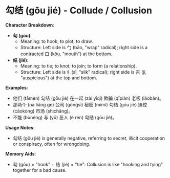 # **勾结 (gōu jié) - Collude / Collusion**

**Character Breakdown**:  
- **勾 (gōu)**:
  - Meaning: to hook; to plot; to draw.
  - Structure: Left side is 勹 (bāo, "wrap" radical); right side is a contracted 口 (kǒu, "mouth") at the bottom.  
- **结 (jié)**:
  - Meaning: to tie; to knot; to join; to form (a relationship).
  - Structure: Left side is 纟(sī, "silk" radical); right side is 吉 (jí, "auspicious") at the top and bottom.

**Examples**:  
- 他们 (tāmen) 勾结 (gōu jié) 在一起 (zài yīqǐ) 欺骗 (qīpiàn) 老板 (lǎobǎn)。  
- 那两个 (nà liǎng ge) 公司 (gōngsī) 秘密 (mìmì) 勾结 (gōu jié) 操控 (cāokòng) 市场 (shìchǎng)。  
- 不能 (bùnéng) 与 (yǔ) 恶人 (è rén) 勾结 (gōu jié)。

**Usage Notes**:  
- 勾结 (gōu jié) is generally negative, referring to secret, illicit cooperation or conspiracy, often for wrongdoing.

**Memory Aids**:  
- 勾 (gōu) = "hook" + 结 (jié) = "tie": Collusion is like "hooking and tying" together for a bad cause.
